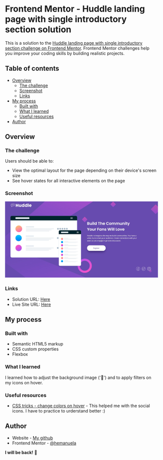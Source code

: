 # Frontend Mentor - Huddle landing page with single introductory section solution

This is a solution to the [Huddle landing page with single introductory section challenge on Frontend Mentor](https://www.frontendmentor.io/challenges/huddle-landing-page-with-a-single-introductory-section-B_2Wvxgi0). Frontend Mentor challenges help you improve your coding skills by building realistic projects. 

## Table of contents

- [Overview](#overview)
  - [The challenge](#the-challenge)
  - [Screenshot](#screenshot)
  - [Links](#links)
- [My process](#my-process)
  - [Built with](#built-with)
  - [What I learned](#what-i-learned)
  - [Useful resources](#useful-resources)
- [Author](#author)


## Overview

### The challenge

Users should be able to:

- View the optimal layout for the page depending on their device's screen size
- See hover states for all interactive elements on the page

### Screenshot

![](https://github.com/hemanuela/huddle-landing-page-with-single-introductory-section-master/blob/main/images/myscreenshot.jpg)



### Links

- Solution URL: [Here](https://github.com/hemanuela/huddle-landing-page-with-single-introductory-section-master)
- Live Site URL: [Here](https://hemanuela.github.io/huddle-landing-page-with-single-introductory-section-master/)

## My process

### Built with

- Semantic HTML5 markup
- CSS custom properties
- Flexbox


### What I learned

I learned how to adjust the background image ('🎉') and to apply filters on my icons on hover.


### Useful resources

- [CSS tricks - change colors on hover](https://css-tricks.com/the-many-ways-to-change-an-svg-fill-on-hover-and-when-to-use-them/) - This helped me with the social icons. I have to practice to urderstand better :)


## Author

- Website - [My github](https://github.com/hemanuela)
- Frontend Mentor - [@hemanuela](https://www.frontendmentor.io/profile/hemanuela)



**I will be back!** 🚀
